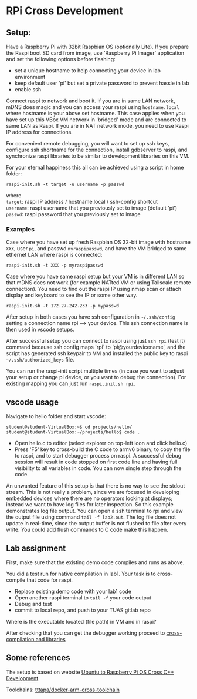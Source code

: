 # RPi Cross Development


## Setup:
Have a Raspberry Pi with 32bit Raspbian OS (optionally Lite). If you prepare the Raspi boot SD card from image, use 'Raspberry Pi Imager' application and set the following options before flashing:
- set a unique hostname to help connecting your device in lab environment
- keep default user 'pi' but set a private password to prevent hassle in lab
- enable ssh  

Connect raspi to network and boot it. If you are in same LAN network, mDNS does magic and you can access your raspi using ```hostname.local``` where hostname is your above set hostname. This case applies when you have set up this VBox VM network in 'bridged' mode and are connected to same LAN as Raspi. If you are in NAT network mode, you need to use Raspi IP address for connections.

For convenient remote debugging, you will want to set up ssh keys, configure ssh shortname for the connection, install gdbserver to raspi, and synchronize raspi libraries to be similar to development libraries on this VM.

For your eternal happiness this all can be achieved using a script in home folder:
```
raspi-init.sh -t target -u username -p passwd
```
where \
```target```: raspi IP address / hostname.local / ssh-config shortcut  
```username```: raspi username that you previously set to image (default 'pi')  
```passwd```: raspi password that you previously set to image

### Examples
Case where you have set up fresh Raspbian OS 32-bit image with hostname ```XXX```, user ```pi```, and passwd ```myraspipasswd```, and have the VM bridged to same ethernet LAN where raspi is connected:
```
raspi-init.sh -t XXX -p myraspipasswd
```
Case where you have same raspi setup but your VM is in different LAN so that mDNS does not work (for example NATted VM or using Tailscale remote connection). You need to find out the raspi IP using nmap scan or attach display and keyboard to see the IP or some other way. 
```
raspi-init.sh -t 172.27.242.233 -p mypasswd
```

After setup in both cases you have ssh configuration in ```~/.ssh/config``` setting a connection name rpi --> your device. This ssh connection name is then used in vscode setups. 

After successful setup you can connect to raspi using just ```ssh rpi``` (test it) command because ssh config maps 'rpi' to 'pi@yourdevicename', and the script has generated ssh keypair to VM and installed the public key to raspi ```~/.ssh/authorized_keys``` file.

You can run the raspi-init script multiple times (in case you want to adjust your setup or change pi device, or you want to debug the connection). For existing mapping you can just run ```raspi.init.sh rpi```.

## vscode usage
Navigate to hello folder and start vscode:
```
student@student-VirtualBox:~$ cd projects/hello/
student@student-VirtualBox:~/projects/hello$ code .
```
- Open hello.c to editor (select explorer on top-left icon and click hello.c)
- Press 'F5' key to cross-build the C code to armv6 binary, to copy the file to raspi, and to start debugger process on raspi. 
A successful debug session will result in code stopped on first code line and having full visibility to all variables in code. You can now single step through the code.

An unwanted feature of this setup is that there is no way to see the stdout stream. This is not really a problem, since we are focused in developing embedded devices where there are no operators looking at displays; instead we want to have log files for later inspection. So this example demonstrates log file output. You can open a ssh terminal to rpi and view the output file using command `tail -f lab2.out`. The log file does not update in real-time, since the output buffer is not flushed to file after every write. You could add flush commands to C code make this happen.   

## Lab assignment

First, make sure that the existing demo code compiles and runs as above.

You did a test run for native compilation in lab1. Your task is to cross-compile that code for raspi.
- Replace existing demo code with your lab1 code
- Open another raspi terminal to `tail -f` your code output
- Debug and test
- commit to local repo, and push to your TUAS gitlab repo

Where is the executable located (file path) in VM and in raspi?  

After checking that you can get the debugger working proceed to [cross-compilation and libraries](Compilation_process_and_libraries.md)

## Some references

The setup is based on website
[Ubuntu to Raspberry Pi OS Cross C++ Development](https://tttapa.github.io/Pages/Raspberry-Pi/C++-Development-RPiOS/index.html)

Toolchains: [tttapa/docker-arm-cross-toolchain](https://github.com/tttapa/docker-arm-cross-toolchain)

